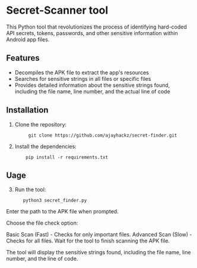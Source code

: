 # Secret-Scanner tool

This Python tool that revolutionizes the process of identifying hard-coded API secrets, tokens, passwords, and other sensitive information within Android app files.

## Features

- Decompiles the APK file to extract the app's resources
- Searches for sensitive strings in all files or specific files
- Provides detailed information about the sensitive strings found, including the file name, line number, and the actual line of code

## Installation

1. Clone the repository:

            git clone https://github.com/ajayhackz/secret-finder.git

2. Install the dependencies:

           pip install -r requirements.txt

## Uage

3. Run the tool:

          python3 secret_finder.py
 
Enter the path to the APK file when prompted.

Choose the file check option:

Basic Scan (Fast) - Checks for only important files.
Advanced Scan (Slow) - Checks for all files.
Wait for the tool to finish scanning the APK file.

The tool will display the sensitive strings found, including the file name, line number, and the line of code.
